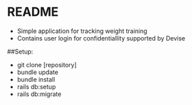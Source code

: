 # README

* Simple application for tracking weight training
* Contains user login for confidentiallity supported by Devise

##Setup:

* git clone [repository]
* bundle update
* bundle install
* rails db:setup
* rails db:migrate
